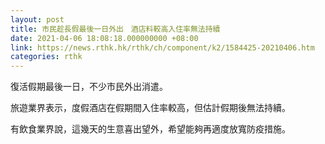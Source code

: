 ```yaml
---
layout: post
title: 市民趁長假最後一日外出　酒店料較高入住率無法持續
date: 2021-04-06 18:08:18.000000000 +08:00
link: https://news.rthk.hk/rthk/ch/component/k2/1584425-20210406.htm
categories: rthk
---
```


復活假期最後一日，不少市民外出消遣。

旅遊業界表示，度假酒店在假期間入住率較高，但估計假期後無法持續。

有飲食業界說，這幾天的生意喜出望外，希望能夠再適度放寬防疫措施。
